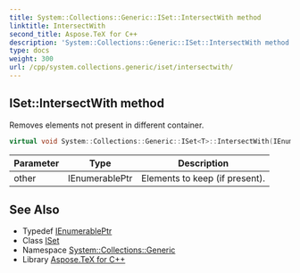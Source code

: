 ```yaml
---
title: System::Collections::Generic::ISet::IntersectWith method
linktitle: IntersectWith
second_title: Aspose.TeX for C++
description: 'System::Collections::Generic::ISet::IntersectWith method. Removes elements not present in different container in C++.'
type: docs
weight: 300
url: /cpp/system.collections.generic/iset/intersectwith/
---
```

## ISet::IntersectWith method


Removes elements not present in different container.

```cpp
virtual void System::Collections::Generic::ISet<T>::IntersectWith(IEnumerablePtr other)=0
```


| Parameter | Type | Description |
| --- | --- | --- |
| other | IEnumerablePtr | Elements to keep (if present). |

## See Also

* Typedef [IEnumerablePtr](../ienumerableptr/)
* Class [ISet](../)
* Namespace [System::Collections::Generic](../../)
* Library [Aspose.TeX for C++](../../../)
